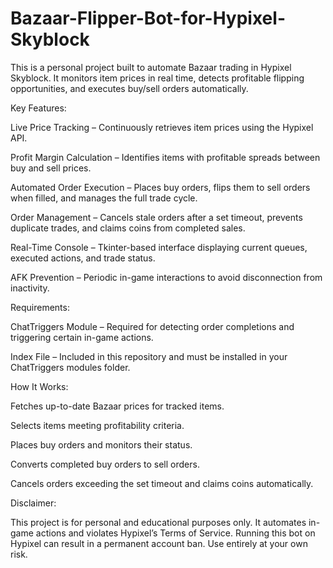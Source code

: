 # Bazaar-Flipper-Bot-for-Hypixel-Skyblock
This is a personal project built to automate Bazaar trading in Hypixel Skyblock. It monitors item prices in real time, detects profitable flipping opportunities, and executes buy/sell orders automatically.

Key Features:


Live Price Tracking – Continuously retrieves item prices using the Hypixel API.

Profit Margin Calculation – Identifies items with profitable spreads between buy and sell prices.

Automated Order Execution – Places buy orders, flips them to sell orders when filled, and manages the full trade cycle.

Order Management – Cancels stale orders after a set timeout, prevents duplicate trades, and claims coins from completed sales.

Real-Time Console – Tkinter-based interface displaying current queues, executed actions, and trade status.

AFK Prevention – Periodic in-game interactions to avoid disconnection from inactivity.

Requirements:


ChatTriggers Module – Required for detecting order completions and triggering certain in-game actions.

Index File – Included in this repository and must be installed in your ChatTriggers modules folder.

How It Works:


Fetches up-to-date Bazaar prices for tracked items.

Selects items meeting profitability criteria.

Places buy orders and monitors their status.

Converts completed buy orders to sell orders.

Cancels orders exceeding the set timeout and claims coins automatically.

Disclaimer:


This project is for personal and educational purposes only.
It automates in-game actions and violates Hypixel’s Terms of Service. Running this bot on Hypixel can result in a permanent account ban.
Use entirely at your own risk.
